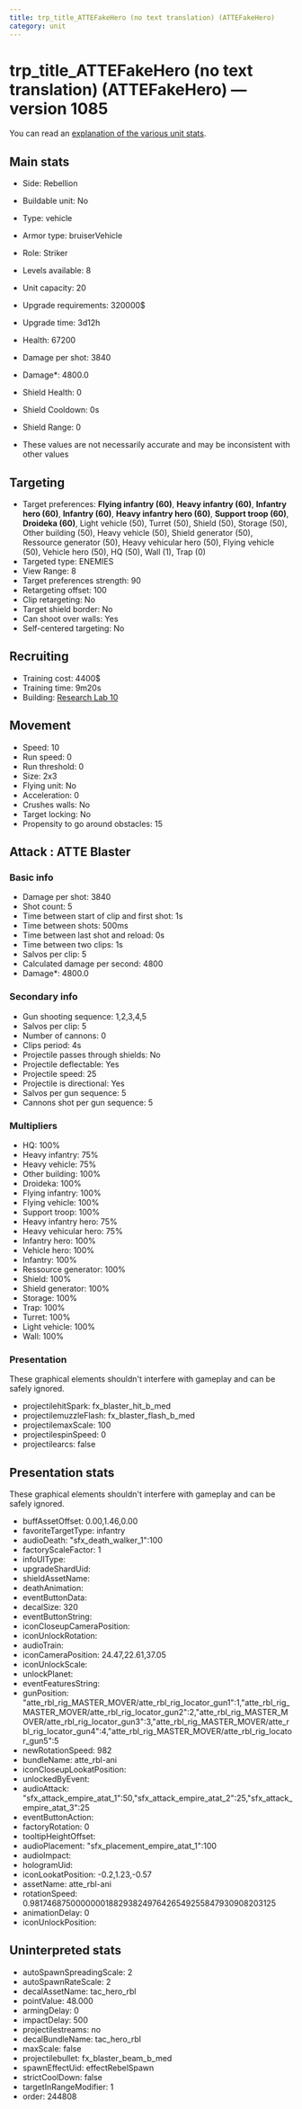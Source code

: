 ```yaml
---
title: trp_title_ATTEFakeHero (no text translation) (ATTEFakeHero)
category: unit
---
```


# trp_title_ATTEFakeHero (no text translation) (ATTEFakeHero) — version 1085

You can read an [explanation  of the various unit stats](unitexplained.md).

## Main stats

  * Side: Rebellion
  * Buildable unit: No
  * Type: vehicle
  * Armor type: bruiserVehicle
  * Role: Striker
  * Levels available: 8
  * Unit capacity: 20
  * Upgrade requirements: 320000$
  * Upgrade time: 3d12h
  * Health: 67200
  * Damage per shot: 3840
  * Damage*: 4800.0
  * Shield Health: 0
  * Shield Cooldown: 0s
  * Shield Range: 0

* These values are not necessarily accurate and may be inconsistent with other values

## Targeting

  * Target preferences: **Flying infantry (60)**, **Heavy infantry (60)**, **Infantry hero (60)**, **Infantry (60)**, **Heavy infantry hero (60)**, **Support troop (60)**, **Droideka (60)**, Light vehicle (50), Turret (50), Shield (50), Storage (50), Other building (50), Heavy vehicle (50), Shield generator (50), Ressource generator (50), Heavy vehicular hero (50), Flying vehicle (50), Vehicle hero (50), HQ (50), Wall (1), Trap (0)
  * Targeted type: ENEMIES
  * View Range: 8
  * Target preferences strength: 90
  * Retargeting offset: 100
  * Clip retargeting: No
  * Target shield border: No
  * Can shoot over walls: Yes
  * Self-centered targeting: No

## Recruiting

  * Training cost: 4400$
  * Training time: 9m20s
  * Building: [Research Lab 10](rebelOffenseLab.html)

## Movement

  * Speed: 10
  * Run speed: 0
  * Run threshold: 0
  * Size: 2x3
  * Flying unit: No
  * Acceleration: 0
  * Crushes walls: No
  * Target locking: No
  * Propensity to go around obstacles: 15

## Attack : ATTE Blaster

### Basic info

  * Damage per shot: 3840
  * Shot count: 5
  * Time between start of clip and first shot: 1s
  * Time between shots: 500ms
  * Time between last shot and reload: 0s
  * Time between two clips: 1s
  * Salvos per clip: 5
  * Calculated damage per second: 4800
  * Damage*: 4800.0

### Secondary info

  * Gun shooting sequence: 1,2,3,4,5
  * Salvos per clip: 5
  * Number of cannons: 0
  * Clips period: 4s
  * Projectile passes through shields: No
  * Projectile deflectable: Yes
  * Projectile speed: 25
  * Projectile is directional: Yes
  * Salvos per gun sequence: 5
  * Cannons shot per gun sequence: 5

### Multipliers

  * HQ: 100%
  * Heavy infantry: 75%
  * Heavy vehicle: 75%
  * Other building: 100%
  * Droideka: 100%
  * Flying infantry: 100%
  * Flying vehicle: 100%
  * Support troop: 100%
  * Heavy infantry hero: 75%
  * Heavy vehicular hero: 75%
  * Infantry hero: 100%
  * Vehicle hero: 100%
  * Infantry: 100%
  * Ressource generator: 100%
  * Shield: 100%
  * Shield generator: 100%
  * Storage: 100%
  * Trap: 100%
  * Turret: 100%
  * Light vehicle: 100%
  * Wall: 100%

### Presentation

These graphical elements shouldn't interfere with gameplay and can be safely ignored.

  * projectilehitSpark: fx_blaster_hit_b_med
  * projectilemuzzleFlash: fx_blaster_flash_b_med
  * projectilemaxScale: 100
  * projectilespinSpeed: 0
  * projectilearcs: false

## Presentation stats

These graphical elements shouldn't interfere with gameplay and can be safely ignored.

  * buffAssetOffset: 0.00,1.46,0.00
  * favoriteTargetType: infantry
  * audioDeath: "sfx_death_walker_1":100
  * factoryScaleFactor: 1
  * infoUIType: 
  * upgradeShardUid: 
  * shieldAssetName: 
  * deathAnimation: 
  * eventButtonData: 
  * decalSize: 320
  * eventButtonString: 
  * iconCloseupCameraPosition: 
  * iconUnlockRotation: 
  * audioTrain: 
  * iconCameraPosition: 24.47,22.61,37.05
  * iconUnlockScale: 
  * unlockPlanet: 
  * eventFeaturesString: 
  * gunPosition: "atte_rbl_rig_MASTER_MOVER/atte_rbl_rig_locator_gun1":1,"atte_rbl_rig_MASTER_MOVER/atte_rbl_rig_locator_gun2":2,"atte_rbl_rig_MASTER_MOVER/atte_rbl_rig_locator_gun3":3,"atte_rbl_rig_MASTER_MOVER/atte_rbl_rig_locator_gun4":4,"atte_rbl_rig_MASTER_MOVER/atte_rbl_rig_locator_gun5":5
  * newRotationSpeed: 982
  * bundleName: atte_rbl-ani
  * iconCloseupLookatPosition: 
  * unlockedByEvent: 
  * audioAttack: "sfx_attack_empire_atat_1":50,"sfx_attack_empire_atat_2":25,"sfx_attack_empire_atat_3":25
  * eventButtonAction: 
  * factoryRotation: 0
  * tooltipHeightOffset: 
  * audioPlacement: "sfx_placement_empire_atat_1":100
  * audioImpact: 
  * hologramUid: 
  * iconLookatPosition: -0.2,1.23,-0.57
  * assetName: atte_rbl-ani
  * rotationSpeed: 0.9817468750000000188293824976426549255847930908203125
  * animationDelay: 0
  * iconUnlockPosition: 

## Uninterpreted stats

  * autoSpawnSpreadingScale: 2
  * autoSpawnRateScale: 2
  * decalAssetName: tac_hero_rbl
  * pointValue: 48.000
  * armingDelay: 0
  * impactDelay: 500
  * projectilestreams: no
  * decalBundleName: tac_hero_rbl
  * maxScale: false
  * projectilebullet: fx_blaster_beam_b_med
  * spawnEffectUid: effectRebelSpawn
  * strictCoolDown: false
  * targetInRangeModifier: 1
  * order: 244808

